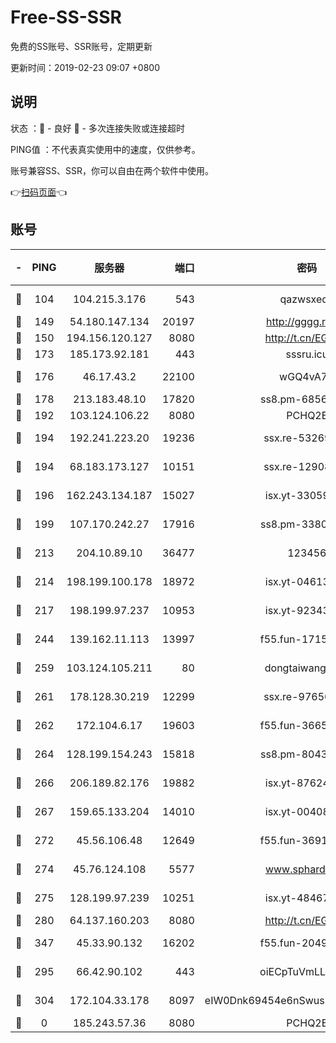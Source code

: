 # Free-SS-SSR

免费的SS账号、SSR账号，定期更新

更新时间：2019-02-23 09:07 +0800

## 说明

状态     ：🙂 - 良好 🙁 - 多次连接失败或连接超时

PING值   ：不代表真实使用中的速度，仅供参考。

账号兼容SS、SSR，你可以自由在两个软件中使用。

👉[扫码页面](https://liesauer.github.io/free-ss-ssr.github.io/)👈

## 账号

|-|PING|服务器|端口|密码|加密方式|区域|
|:----:|:----:|:-----:|-----:|:----:|:----:|:----:|
|🙂|104|104.215.3.176|543|qazwsxedc|aes-256-gcm|JP|
|🙂|149|54.180.147.134|20197|http://gggg.rocks|chacha20|KR|
|🙂|150|194.156.120.127|8080|http://t.cn/EGJIyrl|rc4-md5|RU|
|🙂|173|185.173.92.181|443|sssru.icu|rc4-md5|RU|
|🙂|176|46.17.43.2|22100|wGQ4vA7D|aes-256-gcm|RU|
|🙂|178|213.183.48.10|17820|ss8.pm-68560247|rc4-md5|RU|
|🙂|192|103.124.106.22|8080|PCHQ2E|rc4-md5|US|
|🙂|194|192.241.223.20|19236|ssx.re-53269147|aes-256-cfb|US|
|🙂|194|68.183.173.127|10151|ssx.re-12908740|aes-256-cfb|US|
|🙂|196|162.243.134.187|15027|isx.yt-33059042|aes-256-cfb|US|
|🙂|199|107.170.242.27|17916|ss8.pm-33807942|aes-256-cfb|US|
|🙂|213|204.10.89.10|36477|123456|aes-256-cfb|US|
|🙂|214|198.199.100.178|18972|isx.yt-04613633|aes-256-cfb|US|
|🙂|217|198.199.97.237|10953|isx.yt-92343390|aes-256-cfb|US|
|🙂|244|139.162.11.113|13997|f55.fun-17151617|aes-256-cfb|SG|
|🙂|259|103.124.105.211|80|dongtaiwang.com|aes-256-cfb|US|
|🙂|261|178.128.30.219|12299|ssx.re-97656059|aes-256-cfb|SG|
|🙂|262|172.104.6.17|19603|f55.fun-36655557|aes-256-cfb|US|
|🙂|264|128.199.154.243|15818|ss8.pm-80438797|aes-256-cfb|SG|
|🙂|266|206.189.82.176|19882|isx.yt-87624170|aes-256-cfb|SG|
|🙂|267|159.65.133.204|14010|isx.yt-00408071|aes-256-cfb|SG|
|🙂|272|45.56.106.48|12649|f55.fun-36914510|aes-256-cfb|US|
|🙂|274|45.76.124.108|5577|www.sphard.com|aes-256-cfb|AU|
|🙂|275|128.199.97.239|10251|isx.yt-48467952|aes-256-cfb|SG|
|🙂|280|64.137.160.203|8080|http://t.cn/EGJIyrl|rc4-md5|CA|
|🙂|347|45.33.90.132|16202|f55.fun-20490140|aes-256-cfb|US|
|🙂|295|66.42.90.102|443|oiECpTuVmLLxk4Ts|aes-256-cfb|US|
|🙂|304|172.104.33.178|8097|eIW0Dnk69454e6nSwuspv9DmS201tQ0D|aes-256-cfb|SG|
|🙁|0|185.243.57.36|8080|PCHQ2E|rc4-md5|US|
